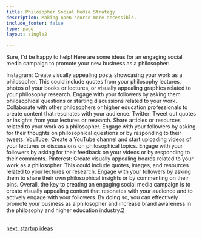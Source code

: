 ```yaml
---
title: Philosopher Social Media Strategy
description: Making open-source more accessible.
include_footer: false
type: page
layout: single2

---
```


<p>
Sure, I'd be happy to help! Here are some ideas for an engaging social media campaign to promote your new business as a philosopher:

Instagram:
Create visually appealing posts showcasing your work as a philosopher. This could include quotes from your philosophy lectures, photos of your books or lectures, or visually appealing graphics related to your philosophy research.
Engage with your followers by asking them philosophical questions or starting discussions related to your work.
Collaborate with other philosophers or higher education professionals to create content that resonates with your audience.
Twitter:
Tweet out quotes or insights from your lectures or research.
Share articles or resources related to your work as a philosopher.
Engage with your followers by asking for their thoughts on philosophical questions or by responding to their tweets.
YouTube:
Create a YouTube channel and start uploading videos of your lectures or discussions on philosophical topics.
Engage with your followers by asking for their feedback on your videos or by responding to their comments.
Pinterest:
Create visually appealing boards related to your work as a philosopher. This could include quotes, images, and resources related to your lectures or research.
Engage with your followers by asking them to share their own philosophical insights or by commenting on their pins.
Overall, the key to creating an engaging social media campaign is to create visually appealing content that resonates with your audience and to actively engage with your followers. By doing so, you can effectively promote your business as a philosopher and increase brand awareness in the philosophy and higher education industry.2

<br>
<a href="https://insights.workdojos.com/philosophers/startup">next: startup ideas</a>
</p>